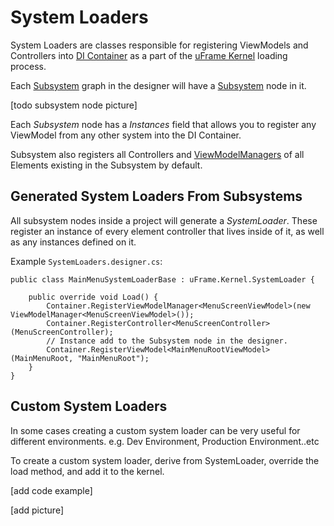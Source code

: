# System Loaders

System Loaders are classes responsible for registering ViewModels and Controllers into [DI Container](di-ioc-container.md) as a part of the [uFrame Kernel](uframe-kernel.md) loading process.

Each [Subsystem](subsystems.md) graph in the designer will have a [Subsystem](subsystem-node.md) node in it.

[todo subsystem node picture]

Each _Subsystem_ node has a _Instances_ field that allows you to register any ViewModel from any other system into the DI Container.

Subsystem also registers all Controllers and [ViewModelManagers](viewmodelmanager.md) of all Elements existing in the Subsystem by default.

## Generated System Loaders From Subsystems

All subsystem nodes inside a project will generate a _SystemLoader_. These register an instance of every element controller that lives inside of it, as well as any instances defined on it.

Example `SystemLoaders.designer.cs`:

```
public class MainMenuSystemLoaderBase : uFrame.Kernel.SystemLoader {

    public override void Load() {
        Container.RegisterViewModelManager<MenuScreenViewModel>(new ViewModelManager<MenuScreenViewModel>());
        Container.RegisterController<MenuScreenController>(MenuScreenController);
        // Instance add to the Subsystem node in the designer.
        Container.RegisterViewModel<MainMenuRootViewModel>(MainMenuRoot, "MainMenuRoot");
    }
}
```

## Custom System Loaders

In some cases creating a custom system loader can be very useful for different environments. e.g. Dev Environment, Production Environment..etc

To create a custom system loader, derive from SystemLoader, override the load method, and add it to the kernel.

[add code example]

[add picture]
